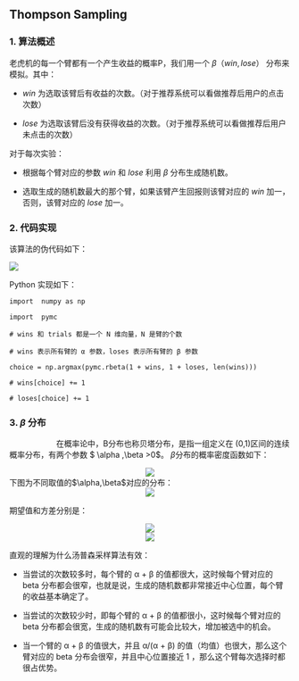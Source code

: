## Thompson Sampling
### 1. 算法概述
老虎机的每一个臂都有一个产生收益的概率P，我们用一个 $\beta（win,lose）$ 分布来模拟。其中：

- $win$ 为选取该臂后有收益的次数。（对于推荐系统可以看做推荐后用户的点击次数）

- $lose$ 为选取该臂后没有获得收益的次数。（对于推荐系统可以看做推荐后用户未点击的次数）

对于每次实验：

- 根据每个臂对应的参数 $win$ 和 $lose$ 利用 $\beta$ 分布生成随机数。

- 选取生成的随机数最大的那个臂，如果该臂产生回报则该臂对应的 $win$ 加一，否则，该臂对应的 $lose$ 加一。

### 2. 代码实现
该算法的伪代码如下：

![](/users/shanks/desktop/imgs/thom.png)

Python 实现如下：

```
import  numpy as np

import  pymc

# wins 和 trials 都是一个 N 维向量，N 是臂的个数

# wins 表示所有臂的 α 参数，loses 表示所有臂的 β 参数

choice = np.argmax(pymc.rbeta(1 + wins, 1 + loses, len(wins)))

# wins[choice] += 1

# loses[choice] += 1
```
### 3.  $\beta$ 分布
&emsp;&emsp;&emsp;&emsp;&emsp;&emsp;在概率论中，Β分布也称贝塔分布，是指一组定义在  (0,1)区间的连续概率分布，有两个参数 $ \alpha ,\beta >0$。
$\beta$分布的概率密度函数如下：
<div align = center><img src = "/users/shanks/desktop/imgs/beta.svg"></div>
下图为不同取值的$\alpha,\beta$对应的分布：
<div align = center><img src = "/users/shanks/desktop/imgs/beta2.png"></div>

期望值和方差分别是：
<div align = center><img src = "/users/shanks/desktop/imgs/bea_e.svg"></div>
<div align = center><img src = "/users/shanks/desktop/imgs/bea_var.svg"></div>

直观的理解为什么汤普森采样算法有效：

- 当尝试的次数较多时，每个臂的 α + β 的值都很大，这时候每个臂对应的 beta 分布都会很窄，也就是说，生成的随机数都非常接近中心位置，每个臂的收益基本确定了。

- 当尝试的次数较少时，即每个臂的 α + β 的值都很小，这时候每个臂对应的 beta 分布都会很宽，生成的随机数有可能会比较大，增加被选中的机会。

- 当一个臂的 α + β 的值很大，并且 α/(α + β) 的值（均值）也很大，那么这个臂对应的 beta 分布会很窄，并且中心位置接近 1 ，那么这个臂每次选择时都很占优势。
